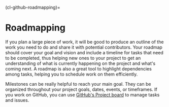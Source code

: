 (cl-github-roadmapping)=
# Roadmapping

If you plan a large piece of work, it will be good to produce an outline of the work you need to do and share it with potential contributors.
Your roadmap should cover your goal and vision and include a timeline for tasks that need to be completed, thus helping new ones to your project to get an understanding of what is currently happening on the project and what's coming next.
A roadmap is also a great tool to highlight dependencies among tasks, helping you to schedule work on them efficiently.

Milestones can be really helpful to reach your main goal.
They can be organized throughout your project goals, dates, events, or timeframes.
If you work on GitHub, you can use [GitHub's Project board](https://help.github.com/en/articles/tracking-the-progress-of-your-work-with-project-boards) to manage tasks and issues.
